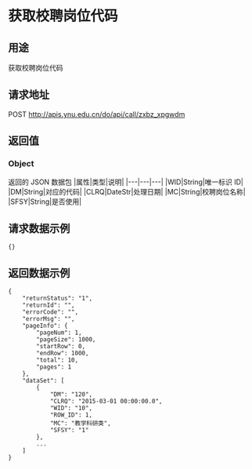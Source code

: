 # 获取校聘岗位代码

## 用途

获取校聘岗位代码

## 请求地址

POST http://apis.ynu.edu.cn/do/api/call/zxbz_xpgwdm

## 返回值

### Object

返回的 JSON 数据包
|属性|类型|说明|
|---|---|---|
|WID|String|唯一标识 ID|
|DM|String|对应的代码|
|CLRQ|DateStr|处理日期|
|MC|String|校聘岗位名称|
|SFSY|String|是否使用|

## 请求数据示例

```
{}
```

## 返回数据示例

```
{
    "returnStatus": "1",
    "returnId": "",
    "errorCode": "",
    "errorMsg": "",
    "pageInfo": {
        "pageNum": 1,
        "pageSize": 1000,
        "startRow": 0,
        "endRow": 1000,
        "total": 10,
        "pages": 1
    },
    "dataSet": [
        {
            "DM": "120",
            "CLRQ": "2015-03-01 00:00:00.0",
            "WID": "10",
            "ROW_ID": 1,
            "MC": "教学科研类",
            "SFSY": "1"
        },
        ...
    ]
}
```
